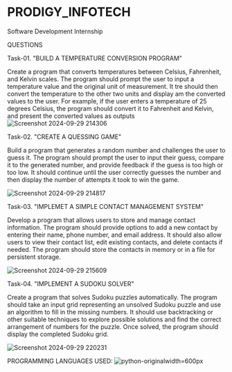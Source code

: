 # PRODIGY_INFOTECH
Software Development Internship

QUESTIONS

Task-01. "BUILD A TEMPERATURE CONVERSION PROGRAM" 

Create a program that converts temperatures between Celsius, Fahrenheit, and Kelvin scales. The program should prompt the user to input a temperature value and the original unit of measurement. It tre should then convert the temperature to the other two units and display am the converted values to the user. For example, if the user enters a temperature of 25 degrees Celsius, the program should convert it to Fahrenheit and Kelvin, and present the converted values as outputs
![Screenshot 2024-09-29 214306](https://github.com/user-attachments/assets/686412c4-508e-4862-86cc-8dddde2b87f1)

Task-02. "CREATE A QUESSING GAME"

Build a program that generates a random number and challenges the user to guess it. The program should prompt the user to input their guess, compare it to the generated number, and provide feedback if the guess is too high or too low. It should continue until the user correctly guesses the number and then display the number of attempts it took to win the game.

![Screenshot 2024-09-29 214817](https://github.com/user-attachments/assets/bba5220f-448d-410e-ac25-f09c1a018640)

Task-03. "IMPLEMET A SIMPLE CONTACT MANAGEMENT SYSTEM"

Develop a program that allows users to store and manage contact information. The program should provide options to add a new contact by entering their name, phone number, and email address. It should also allow users to view their contact list, edit existing contacts, and delete contacts if needed. The program should store the contacts in memory or in a file for persistent storage.

![Screenshot 2024-09-29 215609](https://github.com/user-attachments/assets/c53a987a-6d2f-4977-b7e0-49d7533e1cb7)

Task-04. "IMPLEMENT A SUDOKU SOLVER" 

Create a program that solves Sudoku puzzles automatically. The program should take an input grid representing an unsolved Sudoku puzzle and use an algorithm to fill in the missing numbers.
It should use backtracking or other suitable techniques to explore possible solutions and find the correct arrangement of numbers for the puzzle. Once solved, the program should display the completed Sudoku grid.

![Screenshot 2024-09-29 220231](https://github.com/user-attachments/assets/a593eaf3-585b-4c92-b784-652d40cc9be1)


PROGRAMMING LANGUAGES USED:
![python-original](https://github.com/user-attachments/assets/50bd7b18-cd05-4624-8b6d-bffd755f4426 )width=600px







